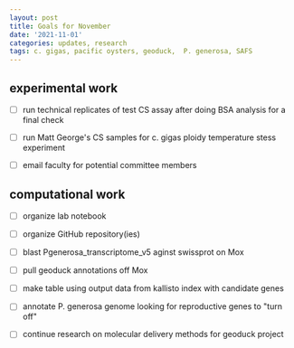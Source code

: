 ```yaml
---
layout: post
title: Goals for November 
date: '2021-11-01'
categories: updates, research
tags: c. gigas, pacific oysters, geoduck,  P. generosa, SAFS
---
```


## experimental work

- [ ] run technical replicates of test CS assay after doing BSA analysis for a final check

- [ ] run Matt George's CS samples for c. gigas ploidy temperature stess experiment 

- [ ] email faculty for potential committee members 

## computational work

- [ ] organize lab notebook

- [ ] organize GitHub repository(ies)

- [ ] blast Pgenerosa_transcriptome_v5 aginst swissprot on Mox

- [ ] pull geoduck annotations off Mox

- [ ] make table using output data from kallisto index with candidate genes
 
- [ ] annotate P. generosa genome looking for reproductive genes to "turn off"

- [ ] continue research on molecular delivery methods for geoduck project 
